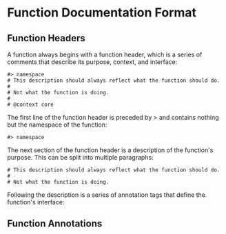 # Function Documentation Format
## Function Headers
A function always begins with a function header, which is a series of comments that describe its purpose, context, and interface:

```mcfunction
#> namespace
# This description should always reflect what the function should do.
#
# Not what the function is doing.
#
# @context core
```

The first line of the function header is preceded by > and contains nothing but the namespace of the function:
```mcfunction
#> namespace
```

The next section of the function header is a description of the function's purpose. This can be split into multiple paragraphs:
```mcfunction
# This description should always reflect what the function should do.
#
# Not what the function is doing.
```

Following the description is a series of annotation tags that define the function's interface:

## Function Annotations
